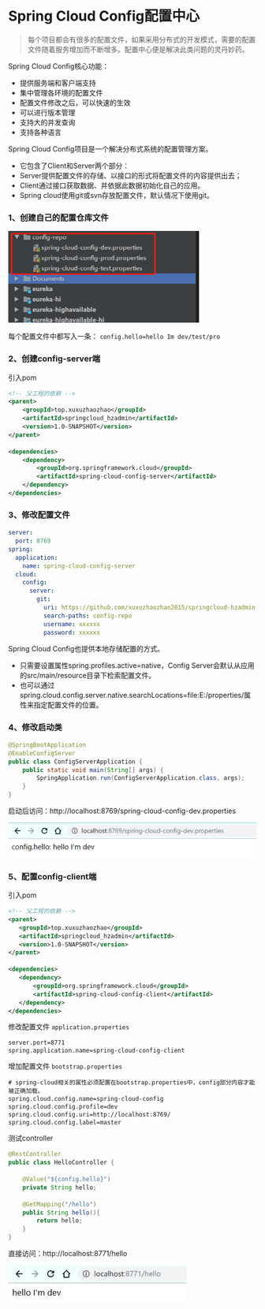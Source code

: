 # Spring Cloud Config配置中心

> 每个项目都会有很多的配置文件，如果采用分布式的开发模式，需要的配置文件随着服务增加而不断增多。配置中心便是解决此类问题的灵丹妙药。

Spring Cloud Config核心功能：

- 提供服务端和客户端支持
- 集中管理各环境的配置文件
- 配置文件修改之后，可以快速的生效
- 可以进行版本管理
- 支持大的并发查询
- 支持各种语言

Spring Cloud Config项目是一个解决分布式系统的配置管理方案。

- 它包含了Client和Server两个部分：
- Server提供配置文件的存储、以接口的形式将配置文件的内容提供出去；
- Client通过接口获取数据、并依据此数据初始化自己的应用。
- Spring cloud使用git或svn存放配置文件，默认情况下使用git。

### 1、创建自己的配置仓库文件

![多环境配置文件](./images/多环境配置文件.png)

每个配置文件中都写入一条： `config.hello=hello Im dev/test/pro`

### 2、创建config-server端
引入pom
```xml
<!-- 父工程的依赖 -->
<parent>
    <groupId>top.xuxuzhaozhao</groupId>
    <artifactId>springcloud_hzadmin</artifactId>
    <version>1.0-SNAPSHOT</version>
</parent>

<dependencies>
    <dependency>
        <groupId>org.springframework.cloud</groupId>
        <artifactId>spring-cloud-config-server</artifactId>
    </dependency>
</dependencies>
```
### 3、修改配置文件
```yaml
server:
  port: 8769
spring:
  application:
    name: spring-cloud-config-server
  cloud:
    config:
      server:
        git:
          uri: https://github.com/xuxuzhaozhao2015/springcloud-hzadmin.git
          search-paths: config-repo
          username: xxxxxx
          password: xxxxxx
```
Spring Cloud Config也提供本地存储配置的方式。
- 只需要设置属性spring.profiles.active=native，Config Server会默认从应用的src/main/resource目录下检索配置文件。
- 也可以通过spring.cloud.config.server.native.searchLocations=file:E:/properties/属性来指定配置文件的位置。

### 4、修改启动类
```java
@SpringBootApplication
@EnableConfigServer
public class ConfigServerApplication {
    public static void main(String[] args) {
        SpringApplication.run(ConfigServerApplication.class, args);
    }
}
```

启动后访问：http://localhost:8769/spring-cloud-config-dev.properties

![config-server访问配置文件](./images/config-server访问配置文件.png)
 
 ### 5、配置config-client端
 引入pom
 ```xml
<!-- 父工程的依赖 -->
<parent>
    <groupId>top.xuxuzhaozhao</groupId>
    <artifactId>springcloud_hzadmin</artifactId>
    <version>1.0-SNAPSHOT</version>
</parent>

<dependencies>
    <dependency>
        <groupId>org.springframework.cloud</groupId>
        <artifactId>spring-cloud-config-client</artifactId>
    </dependency>
</dependencies>
```
修改配置文件 `application.properties`
```properties
server.port=8771
spring.application.name=spring-cloud-config-client
```
增加配置文件 `bootstrap.properties`
```properties
# spring-cloud相关的属性必须配置在bootstrap.properties中，config部分内容才能被正确加载。
spring.cloud.config.name=spring-cloud-config
spring.cloud.config.profile=dev
spring.cloud.config.uri=http://localhost:8769/
spring.cloud.config.label=master
```

测试controller
```java
@RestController
public class HelloController {

    @Value("${config.hello}")
    private String hello;

    @GetMapping("/hello")
    public String hello(){
        return hello;
    }
}
```

直接访问：http://localhost:8771/hello

![config-client访问](./images/config-client访问.png)